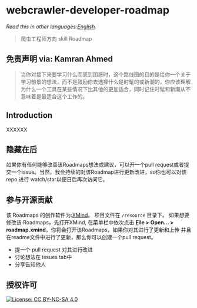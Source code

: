 # webcrawler-developer-roadmap

*Read this in other languages:[English](README-en.md).*

> 爬虫工程师方向 skill Roadmap


## 免责声明 via: Kamran Ahmed
>当你对接下来要学习什么而感到困惑时，这个路线图的目的是给你一个关于学习前景的想法，而不是鼓励你去选择什么是时髦的或新潮的，你应该理解为什么一个工具在某些情况下比其他的更加适合，同时记住时髦和新潮从不意味着是最适合这个工作的。

## Introduction
XXXXXX


## 隐藏在后
如果你有任何能够改善该Roadmaps想法或建议，可以开一个pull request或者提交一个issue。当然，我会持续的对该Roadmap进行更新改进，so你也可以对该repo.进行 watch/star以便日后再次访问它。


## 参与开源贡献

该 Roadmaps 的创作软件为:[XMind](https://www.xmind.net/)。 项目文件在 `/resource` 目录下。 如果想要修改该 Roadmaps，先打开XMind, 在菜单栏中依次点击 **<u>F</u>ile > Open... > roadmap.xmind**，你将会打开该Roadmaps，如果你对其进行了更新和上传 并且在readme文件中进行了更新，那么你可以创建一个pull request。

- 提一个 pull request 对其进行改进
- 讨论想法在 issues tab中
- 分享告知他人


## 授权许可

[![License: CC BY-NC-SA 4.0](https://img.shields.io/badge/License-CC%20BY--NC--SA%204.0-lightgrey.svg)](https://creativecommons.org/licenses/by-nc-sa/4.0/)
